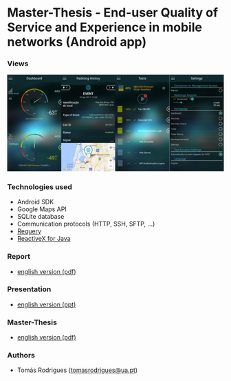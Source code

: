 # Master-Thesis - End-user Quality of Service and Experience in mobile networks (Android app)

### Views

![alt tag](https://github.com/toomyy94/Master-Thesis/blob/master/Presentation/views.png)

### Technologies used

* Android SDK
* Google Maps API
* SQLite database 
* Communication protocols (HTTP, SSH, SFTP, ...)
* [Requery](https://github.com/requery/requery)
* [ReactiveX for Java](https://github.com/ReactiveX/RxAndroid)

### Report
* [english version (pdf)](https://github.com/toomyy94/Master-Thesis/blob/master/End-user%20quality%20of%20service%20and%20experience%20in%20mobile%20networks.pdf)

### Presentation
* [english version (ppt)](https://github.com/toomyy94/Master-Thesis/blob/master/Presentation/Apresenta%C3%A7%C3%A3o%20-%20Disserta%C3%A7%C3%A3o.pptx)

### Master-Thesis
* [english version (pdf)](https://ria.ua.pt/handle/10773/23465)

### Authors

* Tomás Rodrigues (tomasrodrigues@ua.pt)
